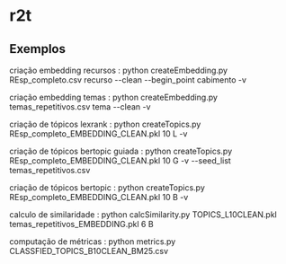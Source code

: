 # r2t

## Exemplos  

criação embedding recursos :    python createEmbedding.py REsp_completo.csv recurso --clean --begin_point cabimento -v

criação embedding temas : python createEmbedding.py temas_repetitivos.csv tema --clean -v

criação de tópicos lexrank : python createTopics.py REsp_completo_EMBEDDING_CLEAN.pkl 10 L -v

criação de tópicos bertopic guiada : python createTopics.py REsp_completo_EMBEDDING_CLEAN.pkl 10 G -v --seed_list temas_repetitivos.csv

criação de tópicos bertopic : python createTopics.py REsp_completo_EMBEDDING_CLEAN.pkl 10 B -v

calculo de similaridade : python calcSimilarity.py TOPICS_L10CLEAN.pkl temas_repetitivos_EMBEDDING.pkl 6 B

computação de métricas : python metrics.py CLASSFIED_TOPICS_B10CLEAN_BM25.csv
